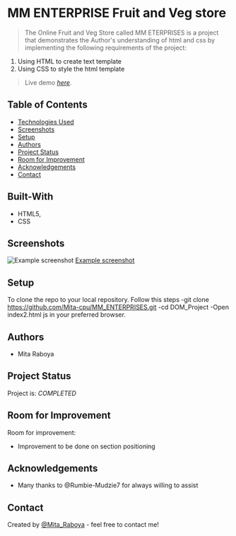 # MM ENTERPRISE Fruit and Veg store
> The Online Fruit and Veg Store called MM ETERPRISES is a  project that demonstrates the Author's understanding of html and css  by implementing the following requirements of the project:

1. Using HTML to create text template
2. Using CSS to style the html template

> Live demo [_here_](https://raw.githack.com/Mita-cpu/MM_ENTERPRISES/master/index2.html).

## Table of Contents
* [Technologies Used](#Built-with)
* [Screenshots](#screenshots)
* [Setup](#setup)
* [Authors](#Autors)
* [Project Status](#project-status)
* [Room for Improvement](#room-for-improvement)
* [Acknowledgements](#acknowledgements)
* [Contact](#contact)

## Built-With
- HTML5,  
- CSS

## Screenshots
![Example screenshot](images/screen1.png)
[Example screenshot](images/screen2.png)



## Setup
To clone the repo to your local repository. Follow this steps
-git clone https://github.com/Mita-cpu/MM_ENTERPRISES.git
-cd DOM_Project
-Open index2.html js in your preferred browser.
## Authors
- Mita Raboya
## Project Status
Project is: _COMPLETED_ 

## Room for Improvement

Room for improvement:
- Improvement to be done on section positioning


## Acknowledgements
- Many thanks to @Rumbie-Mudzie7 for always willing to assist


## Contact
Created by [@Mita_Raboya](https://www.twitter.com/Mita_Raboya) - feel free to contact me!

